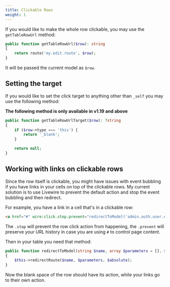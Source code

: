 ```yaml
---
title: Clickable Rows
weight: 1
---
```


If you would like to make the whole row clickable, you may use the `getTableRowUrl` method:

```php
public function getTableRowUrl($row): string
{
    return route('my.edit.route', $row);
}
```

It will be passed the current model as `$row`.

## Setting the target

If you would like to set the click target to anything other than `_self` you may use the following method:

**The following method is only available in v1.19 and above**

```php
public function getTableRowUrlTarget($row): ?string
{
    if ($row->type === 'this') {
        return '_blank';
    }

    return null;
}
```

## Working with links on clickable rows

Since the row itself is clickable, you might have issues with event bubbling if you have links in your cells on top of the clickable rows. My current solution is to use Livewire to prevent the default action and stop the event bubbling and then redirect.

For example, you have a link in a cell that's in a clickable row:

```html
<a href="#" wire:click.stop.prevent="redirectToModel('admin.auth.user.edit', [{{ $user }}])" class="font-medium">{{ $user->name }}</a>
```

The `.stop` will prevent the row click action from happening, the `.prevent` will preserve your URL history in case you are using `#` to control page content.

Then in your table you need that method:

```php
public function redirectToModel(string $name, array $parameters = [], $absolute = true): void
{
    $this->redirectRoute($name, $parameters, $absolute);
}
```

Now the blank space of the row should have its action, while your links go to their own action.
